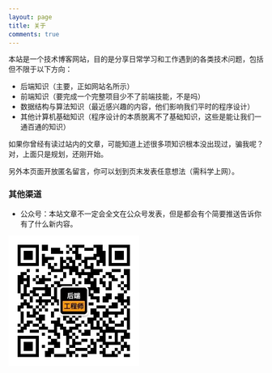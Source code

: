 ```yaml
---
layout: page
title: 关于
comments: true
---
```


本站是一个技术博客网站，目的是分享日常学习和工作遇到的各类技术问题，包括但不限于以下方向：

- 后端知识（主要，正如网站名所示）
- 前端知识（要完成一个完整项目少不了前端技能，不是吗）
- 数据结构与算法知识（最近感兴趣的内容，他们影响我们平时的程序设计）
- 其他计算机基础知识（程序设计的本质脱离不了基础知识，这些是能让我们一通百通的知识）

如果你曾经有读过站内的文章，可能知道上述很多项知识根本没出现过，骗我呢？对，上面只是规划，还刚开始。

另外本页面开放匿名留言，你可以划到页末发表任意想法（需科学上网）。

### 其他渠道

- 公众号：本站文章不一定会全文在公众号发表，但是都会有个简要推送告诉你有了什么新内容。

![公众号：后端工程师](/assets/img/wechat-hdgcs.jpg)
